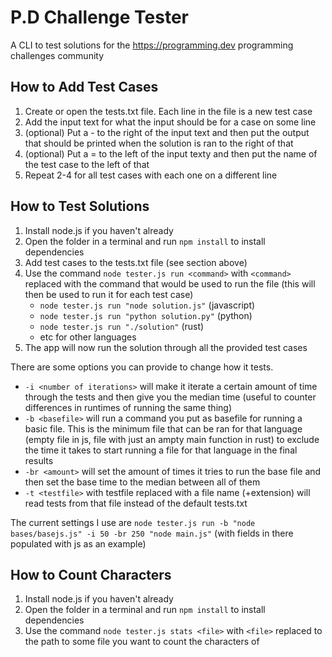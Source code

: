 # P.D Challenge Tester
A CLI to test solutions for the https://programming.dev programming challenges community

## How to Add Test Cases
1. Create or open the tests.txt file. Each line in the file is a new test case
2. Add the input text for what the input should be for a case on some line
3. (optional) Put a - to the right of the input text and then put the output that should be printed when the solution is ran to the right of that
4. (optional) Put a = to the left of the input texty and then put the name of the test case to the left of that
5. Repeat 2-4 for all test cases with each one on a different line

## How to Test Solutions
1. Install node.js if you haven't already
2. Open the folder in a terminal and run `npm install` to install dependencies
3. Add test cases to the tests.txt file (see section above)
4. Use the command `node tester.js run <command>` with `<command>` replaced with the command that would be used to run the file (this will then be used to run it for each test case)
   - `node tester.js run "node solution.js"` (javascript)
   - `node tester.js run "python solution.py"` (python)
   - `node tester.js run "./solution"` (rust)
   - etc for other languages
5. The app will now run the solution through all the provided test cases

There are some options you can provide to change how it tests. 
  - `-i <number of iterations>` will make it iterate a certain amount of time through the tests and then give you the median time (useful to counter differences in runtimes of running the same thing)
  - `-b <basefile>` will run a command you put as basefile for running a basic file. This is the minimum file that can be ran for that language (empty file in js, file with just an ampty main function in rust) to exclude the time it takes to start running a file for that language in the final results
  - `-br <amount>` will set the amount of times it tries to run the base file and then set the base time to the median between all of them
  - `-t <testfile>` with testfile replaced with a file name (+extension) will read tests from that file instead of the default tests.txt

The current settings I use are `node tester.js run -b "node bases/basejs.js" -i 50 -br 250 "node main.js"` (with fields in there populated with js as an example)

## How to Count Characters
1. Install node.js if you haven't already
2. Open the folder in a terminal and run `npm install` to install dependencies
3. Use the command `node tester.js stats <file>` with `<file>` replaced to the path to some file you want to count the characters of
